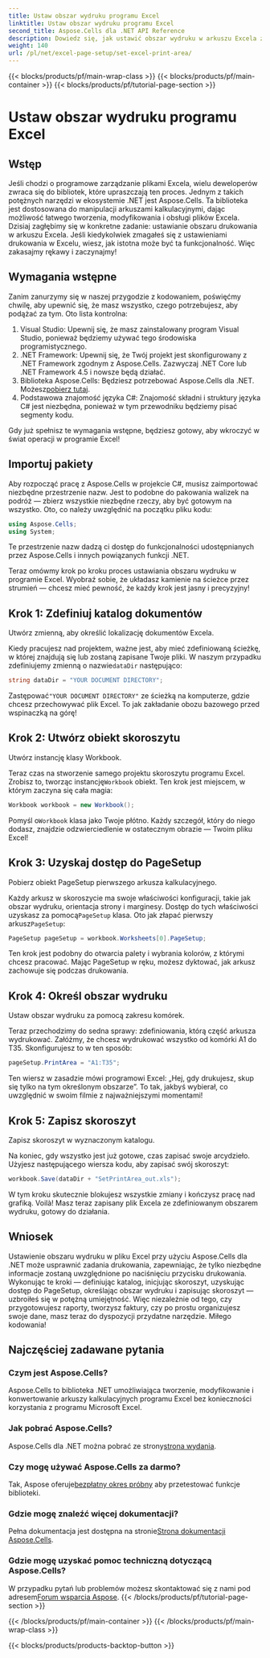 ```yaml
---
title: Ustaw obszar wydruku programu Excel
linktitle: Ustaw obszar wydruku programu Excel
second_title: Aspose.Cells dla .NET API Reference
description: Dowiedz się, jak ustawić obszar wydruku w arkuszu Excela za pomocą Aspose.Cells dla .NET. Postępuj zgodnie z naszym przewodnikiem krok po kroku, aby usprawnić zadania drukowania.
weight: 140
url: /pl/net/excel-page-setup/set-excel-print-area/
---
```


{{< blocks/products/pf/main-wrap-class >}}
{{< blocks/products/pf/main-container >}}
{{< blocks/products/pf/tutorial-page-section >}}

# Ustaw obszar wydruku programu Excel

## Wstęp

Jeśli chodzi o programowe zarządzanie plikami Excela, wielu deweloperów zwraca się do bibliotek, które upraszczają ten proces. Jednym z takich potężnych narzędzi w ekosystemie .NET jest Aspose.Cells. Ta biblioteka jest dostosowana do manipulacji arkuszami kalkulacyjnymi, dając możliwość łatwego tworzenia, modyfikowania i obsługi plików Excela. Dzisiaj zagłębimy się w konkretne zadanie: ustawianie obszaru drukowania w arkuszu Excela. Jeśli kiedykolwiek zmagałeś się z ustawieniami drukowania w Excelu, wiesz, jak istotna może być ta funkcjonalność. Więc zakasajmy rękawy i zaczynajmy!

## Wymagania wstępne

Zanim zanurzymy się w naszej przygodzie z kodowaniem, poświęćmy chwilę, aby upewnić się, że masz wszystko, czego potrzebujesz, aby podążać za tym. Oto lista kontrolna:

1. Visual Studio: Upewnij się, że masz zainstalowany program Visual Studio, ponieważ będziemy używać tego środowiska programistycznego.
2. .NET Framework: Upewnij się, że Twój projekt jest skonfigurowany z .NET Framework zgodnym z Aspose.Cells. Zazwyczaj .NET Core lub .NET Framework 4.5 i nowsze będą działać.
3.  Biblioteka Aspose.Cells: Będziesz potrzebować Aspose.Cells dla .NET. Możesz[pobierz tutaj](https://releases.aspose.com/cells/net/).
4. Podstawowa znajomość języka C#: Znajomość składni i struktury języka C# jest niezbędna, ponieważ w tym przewodniku będziemy pisać segmenty kodu.

Gdy już spełnisz te wymagania wstępne, będziesz gotowy, aby wkroczyć w świat operacji w programie Excel!

## Importuj pakiety

Aby rozpocząć pracę z Aspose.Cells w projekcie C#, musisz zaimportować niezbędne przestrzenie nazw. Jest to podobne do pakowania walizek na podróż — zbierz wszystkie niezbędne rzeczy, aby być gotowym na wszystko. Oto, co należy uwzględnić na początku pliku kodu:

```csharp
using Aspose.Cells;
using System;
```

Te przestrzenie nazw dadzą ci dostęp do funkcjonalności udostępnianych przez Aspose.Cells i innych powiązanych funkcji .NET.

Teraz omówmy krok po kroku proces ustawiania obszaru wydruku w programie Excel. Wyobraź sobie, że układasz kamienie na ścieżce przez strumień — chcesz mieć pewność, że każdy krok jest jasny i precyzyjny!

## Krok 1: Zdefiniuj katalog dokumentów

Utwórz zmienną, aby określić lokalizację dokumentów Excela. 

 Kiedy pracujesz nad projektem, ważne jest, aby mieć zdefiniowaną ścieżkę, w której znajdują się lub zostaną zapisane Twoje pliki. W naszym przypadku zdefiniujemy zmienną o nazwie`dataDir` następująco:

```csharp
string dataDir = "YOUR DOCUMENT DIRECTORY";
```

 Zastępować`"YOUR DOCUMENT DIRECTORY"` ze ścieżką na komputerze, gdzie chcesz przechowywać plik Excel. To jak zakładanie obozu bazowego przed wspinaczką na górę!

## Krok 2: Utwórz obiekt skoroszytu

Utwórz instancję klasy Workbook.

 Teraz czas na stworzenie samego projektu skoroszytu programu Excel. Zrobisz to, tworząc instancję`Workbook` obiekt. Ten krok jest miejscem, w którym zaczyna się cała magia:

```csharp
Workbook workbook = new Workbook();
```

 Pomyśl o`Workbook` klasa jako Twoje płótno. Każdy szczegół, który do niego dodasz, znajdzie odzwierciedlenie w ostatecznym obrazie — Twoim pliku Excel!

## Krok 3: Uzyskaj dostęp do PageSetup

Pobierz obiekt PageSetup pierwszego arkusza kalkulacyjnego.

 Każdy arkusz w skoroszycie ma swoje właściwości konfiguracji, takie jak obszar wydruku, orientacja strony i marginesy. Dostęp do tych właściwości uzyskasz za pomocą`PageSetup` klasa. Oto jak złapać pierwszy arkusz`PageSetup`:

```csharp
PageSetup pageSetup = workbook.Worksheets[0].PageSetup;
```

Ten krok jest podobny do otwarcia palety i wybrania kolorów, z którymi chcesz pracować. Mając PageSetup w ręku, możesz dyktować, jak arkusz zachowuje się podczas drukowania.

## Krok 4: Określ obszar wydruku

Ustaw obszar wydruku za pomocą zakresu komórek.

Teraz przechodzimy do sedna sprawy: zdefiniowania, którą część arkusza wydrukować. Załóżmy, że chcesz wydrukować wszystko od komórki A1 do T35. Skonfigurujesz to w ten sposób:

```csharp
pageSetup.PrintArea = "A1:T35";
```

Ten wiersz w zasadzie mówi programowi Excel: „Hej, gdy drukujesz, skup się tylko na tym określonym obszarze”. To tak, jakbyś wybierał, co uwzględnić w swoim filmie z najważniejszymi momentami!

## Krok 5: Zapisz skoroszyt

Zapisz skoroszyt w wyznaczonym katalogu.

Na koniec, gdy wszystko jest już gotowe, czas zapisać swoje arcydzieło. Użyjesz następującego wiersza kodu, aby zapisać swój skoroszyt:

```csharp
workbook.Save(dataDir + "SetPrintArea_out.xls");
```

W tym kroku skutecznie blokujesz wszystkie zmiany i kończysz pracę nad grafiką. Voilà! Masz teraz zapisany plik Excela ze zdefiniowanym obszarem wydruku, gotowy do działania.

## Wniosek

Ustawienie obszaru wydruku w pliku Excel przy użyciu Aspose.Cells dla .NET może usprawnić zadania drukowania, zapewniając, że tylko niezbędne informacje zostaną uwzględnione po naciśnięciu przycisku drukowania. Wykonując te kroki — definiując katalog, inicjując skoroszyt, uzyskując dostęp do PageSetup, określając obszar wydruku i zapisując skoroszyt — uzbroiłeś się w potężną umiejętność. Więc niezależnie od tego, czy przygotowujesz raporty, tworzysz faktury, czy po prostu organizujesz swoje dane, masz teraz do dyspozycji przydatne narzędzie. Miłego kodowania!

## Najczęściej zadawane pytania

### Czym jest Aspose.Cells?
Aspose.Cells to biblioteka .NET umożliwiająca tworzenie, modyfikowanie i konwertowanie arkuszy kalkulacyjnych programu Excel bez konieczności korzystania z programu Microsoft Excel.

### Jak pobrać Aspose.Cells?
 Aspose.Cells dla .NET można pobrać ze strony[strona wydania](https://releases.aspose.com/cells/net/).

### Czy mogę używać Aspose.Cells za darmo?
 Tak, Aspose oferuje[bezpłatny okres próbny](https://releases.aspose.com/) aby przetestować funkcje biblioteki.

### Gdzie mogę znaleźć więcej dokumentacji?
 Pełna dokumentacja jest dostępna na stronie[Strona dokumentacji Aspose.Cells](https://reference.aspose.com/cells/net/).

### Gdzie mogę uzyskać pomoc techniczną dotyczącą Aspose.Cells?
 W przypadku pytań lub problemów możesz skontaktować się z nami pod adresem[Forum wsparcia Aspose](https://forum.aspose.com/c/cells/9).
{{< /blocks/products/pf/tutorial-page-section >}}

{{< /blocks/products/pf/main-container >}}
{{< /blocks/products/pf/main-wrap-class >}}

{{< blocks/products/products-backtop-button >}}
